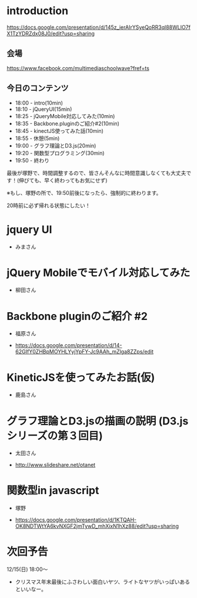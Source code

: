 # introduction

https://docs.google.com/presentation/d/145z_ierAIrYSyeQoRR3ql88WLIO7fX1TzYDRZdx08J0/edit?usp=sharing

## 会場

https://www.facebook.com/multimediaschoolwave?fref=ts

## 今日のコンテンツ

- 18:00 - intro(10min)
- 18:10 - jQueryUI(15min)
- 18:25 - jQueryMobile対応してみた(10min)
- 18:35 - Backbone.pluginのご紹介#2(10min)
- 18:45 - kinectJS使ってみた話(10min)
- 18:55 - 休憩(5min)
- 19:00 - グラフ理論とD3.js(20min)
- 19:20 - 関数型プログラミング(30min)
- 19:50 - 終わり

最後が塚野で、時間調整するので、皆さんそんなに時間意識しなくても大丈夫です！(伸びても、早く終わってもお気にせず)

※もし、塚野の所で、19:50前後になったら、強制的に終わります。

20時前に必ず帰れる状態にしたい！

# jquery UI

- みまさん

# jQuery Mobileでモバイル対応してみた

- 柳田さん

# Backbone pluginのご紹介 #2

- 福原さん

- https://docs.google.com/presentation/d/14-62GIfY0ZHBpMOYHLYyjYpFY-Jc9AAh_mZlga8ZZps/edit

# KineticJSを使ってみたお話(仮)


- 鹿島さん

# グラフ理論とD3.jsの描画の説明 (D3.jsシリーズの第３回目)

- 太田さん

- http://www.slideshare.net/otanet

# 関数型in javascript

- 塚野

- https://docs.google.com/presentation/d/1KTQAH-OK8NDTWtYA6kvNXGF2jmTywD_mhXixN1hXz88/edit?usp=sharing

# 次回予告

12/15(日) 18:00〜

- クリスマス年末最後にふさわしい面白いヤツ、ライトなヤツがいっぱいあるといいなー。

